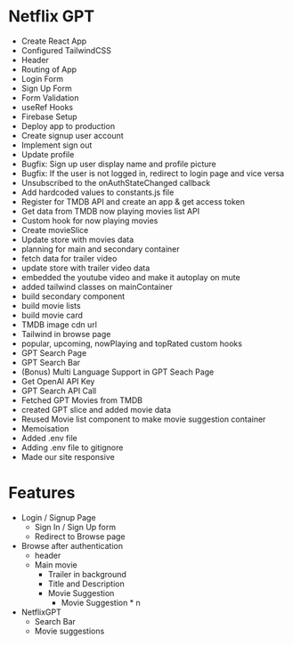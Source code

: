 # Netflix GPT

- Create React App
- Configured TailwindCSS
- Header
- Routing of App
- Login Form
- Sign Up Form
- Form Validation
- useRef Hooks
- Firebase Setup
- Deploy app to production
- Create signup user account
- Implement sign out
- Update profile
- Bugfix: Sign up user display name and profile picture
- Bugfix: If the user is not logged in, redirect to login page and vice versa
- Unsubscribed to the onAuthStateChanged callback
- Add hardcoded values to constants.js file
- Register for TMDB API and create an app & get access token
- Get data from TMDB now playing movies list API
- Custom hook for now playing movies
- Create movieSlice
- Update store with movies data
- planning for main and secondary container
- fetch data for trailer video
- update store with trailer video data
- embedded the youtube video and make it autoplay on mute
- added tailwind classes on mainContainer
- build secondary component
- build movie lists
- build movie card
- TMDB image cdn url
- Tailwind in browse page
- popular, upcoming, nowPlaying and topRated custom hooks
- GPT Search Page
- GPT Search Bar
- (Bonus) Multi Language Support in GPT Seach Page
- Get OpenAI API Key
- GPT Search API Call
- Fetched GPT Movies from TMDB
- created GPT slice and added movie data
- Reused Movie list component to make movie suggestion container
- Memoisation
- Added .env file
- Adding .env file to gitignore
- Made our site responsive



# Features
- Login / Signup Page
    - Sign In / Sign Up form
    - Redirect to Browse page
- Browse after authentication
    - header
    - Main movie
        - Trailer in background
        - Title and Description
        - Movie Suggestion
            - Movie Suggestion * n
- NetflixGPT
    - Search Bar
    - Movie suggestions
